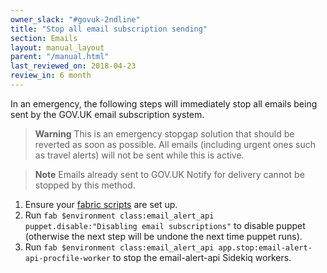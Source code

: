 ```yaml
---
owner_slack: "#govuk-2ndline"
title: "Stop all email subscription sending"
section: Emails
layout: manual_layout
parent: "/manual.html"
last_reviewed_on: 2018-04-23
review_in: 6 month
---
```


In an emergency, the following steps will immediately stop all emails being sent by the GOV.UK email subscription system.

> **Warning**
> This is an emergency stopgap solution that should be reverted as soon as possible. All emails (including urgent ones such as travel alerts) will not be sent while this is active.

> **Note**
> Emails already sent to GOV.UK Notify for delivery cannot be stopped by this method.

1. Ensure your [fabric scripts][fabric-scripts] are set up.
1. Run `fab $environment class:email_alert_api puppet.disable:"Disabling email subscriptions"` to disable puppet (otherwise the next step will be undone the next time puppet runs).
1. Run `fab $environment class:email_alert_api app.stop:email-alert-api-procfile-worker` to stop the email-alert-api Sidekiq workers.

[fabric-scripts]: https://github.com/alphagov/fabric-scripts/
